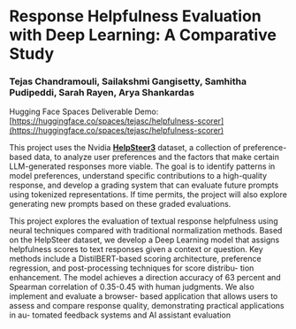 # Response Helpfulness Evaluation with Deep Learning: A Comparative Study

### Tejas Chandramouli, Sailakshmi Gangisetty, Samhitha Pudipeddi, Sarah Rayen, Arya Shankardas

Hugging Face Spaces Deliverable Demo: [https://huggingface.co/spaces/tejasc/helpfulness-scorer](https://huggingface.co/spaces/tejasc/helpfulness-scorer)


This project uses the Nvidia [**HelpSteer3**](https://catalog.ngc.nvidia.com/orgs/nvidia/teams/nemo/resources/helpsteer3) dataset, a collection of preference-based data, to analyze user preferences and the factors that make certain LLM-generated responses more viable. The goal is to identify patterns in model preferences, understand specific contributions to a high-quality response, and develop a grading system that can evaluate future prompts using tokenized representations. If time permits, the project will also explore generating new prompts based on these graded evaluations.

This project explores the evaluation of textual response
helpfulness using neural techniques compared with traditional
normalization methods. Based on the HelpSteer dataset, we
develop a Deep Learning model that assigns helpfulness scores
to text responses given a context or question. Key methods
include a DistilBERT-based scoring architecture, preference
regression, and post-processing techniques for score distribu-
tion enhancement. The model achieves a direction accuracy
of 63 percent and Spearman correlation of 0.35-0.45 with
human judgments. We also implement and evaluate a browser-
based application that allows users to assess and compare
response quality, demonstrating practical applications in au-
tomated feedback systems and AI assistant evaluation
